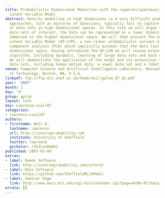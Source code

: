 ```yaml
---
title: Probabilistic Dimensional Reduction with the <span>G</span>aussian Process
  Latent Variable Model
abstract: Density modelling in high dimensions is a very difficult problem. Traditional
  approaches, such as mixtures of Gaussians, typically fail to capture the structure
  of data sets in high dimensional spaces. In this talk we will argue that for many
  data sets of interest, the data can be represented as a lower dimensional manifold
  immersed in the higher dimensional space. We will then present the Gaussian Process
  Latent Variable Model (GP-LVM), a non-linear probabilistic variant of principal
  component analysis (PCA) which implicitly assumes that the data lies on a lower
  dimensional space. Having introduced the GP-LVM we will review extensions to the
  algorithm, including dynamics, learning of large data sets and back constraints.
  We will demonstrate the application of the model and its extensions to a range of
  data sets, including human motion data, a vowel data set and a robot mapping problem.
venue: Computer Science and Artificial Intelligence Laboratory, Massachusetts Institute
  of Technology, Boston, MA, U.S.A.
linkpdf: ftp://ftp.dcs.shef.ac.uk/home/neil/gplvm_07_02.pdf
year: '2007'
month: 2
day: '9'
group: gplvm
layout: talk
key: Lawrence:csail07
categories:
- Lawrence:csail07
authors:
- firstname: Neil D.
  lastname: Lawrence
  url: http://inverseprobability.com
  institute: University of Sheffield
  twitter: lawrennd
  gscholar: r3SJcvoAAAAJ
published: 2007-02-09
extras:
- label: Demos Software
  link: http://inverseprobability.com/oxford/
- label: Main Software
  link: https://github.com/SheffieldML/GPmat/
- label: Seminar Page
  link: http://www.eecs.mit.edu/cgi-bin/calendar.cgi?page=AY06-07/data/106.dat
errata: []
---
```

